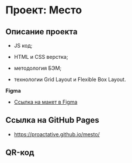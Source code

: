 # Проект: Место

## **Описание проекта**

- JS код;

- HTML и СSS верстка;

- методология БЭМ;

- технологии Grid Layout и Flexible Box Layout.

**Figma**

* [Ссылка на макет в Figma](https://www.figma.com/file/2cn9N9jSkmxD84oJik7xL7/JavaScript.-Sprint-4?node-id=0%3A1)


## **Ссылка на GitHub Pages**
* https://proactative.github.io/mesto/


## **QR-код**

